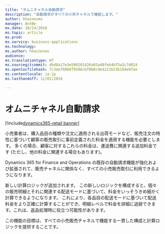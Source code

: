 ```yaml
---
title: "オムニチャネル自動請求"
description: "自動請求がすべての小売チャネルで機能します。"
author: hhainesms
manager: AnnBe
ms.date: 10/24/2018
ms.topic: article
ms.prod: 
ms.service: business-applications
ms.technology: 
ms.author: hhainesms
audience: 
ms.translationtype: HT
ms.sourcegitcommit: dbd8a17e3e500201426a03a48feb4bf5a2c7d024
ms.openlocfilehash: 7c3ee7600df9386cbf0b8c9e4221b23b164a97ee
ms.contentlocale: ja-jp
ms.lasthandoff: 11/01/2018

---
```


# <a name="omni-channel-auto-charges"></a>オムニチャネル自動請求

[!include[dynamics365-retail banner](../includes/dynamics365-retail.md)]

小売業者は、購入品目の種類や注文に適用される出荷モードなど、販売注文の特性に基づいて顧客の販売取引に事前定義された料金を適用する機能を必要とします。 多くの場合、顧客に対するこれらの料金は、運送費に関連する追加料金です (ただし、他の料金に関連する場合もあります)。

Dynamics 365 for Finance and Operations の既存の自動請求機能が強化および拡張されて、販売チャネルに関係なく、すべての小売販売取引に利用できるようになります。

新しい計算ロジックが追加されます。 この新しいロジックを構成すると、個々の販売明細とそれに関連する配送モードに基づいて、料金をいっそうきめ細かく計算できるようになります。  これにより、各品目の配送モードに基づいて配送料金をより正確に計算することができ、明細レベルで料金を詳細に追跡できます。これは、返品処理時に役立つ可能性があります。

この機能の目標は、すべての小売販売チャネルで機能する一貫した構成と計算ロジックを提供することです。


